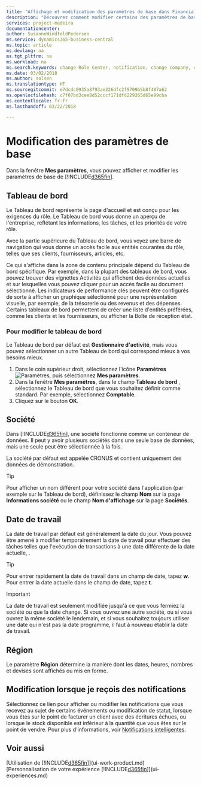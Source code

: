 ```yaml
---
title: "Affichage et modification des paramètres de base dans Financials| Microsoft Docs"
description: "Découvrez comment modifier certains des paramètres de base de Financials, par exemple, le Tableau de bord, la société, ou la date de travail."
services: project-madeira
documentationcenter: 
author: SusanneWindfeldPedersen
ms.service: dynamics365-business-central
ms.topic: article
ms.devlang: na
ms.tgt_pltfrm: na
ms.workload: na
ms.search.keywords: change Role Center, notification, change company, change work date
ms.date: 03/02/2018
ms.author: solsen
ms.translationtype: HT
ms.sourcegitcommit: e7dcdc0935a8793ae226dfc2f9709b5b8f487a62
ms.openlocfilehash: c7f07bd3cee8d52cccf171dfd229265d65e99cba
ms.contentlocale: fr-fr
ms.lasthandoff: 03/22/2018

---
```

# <a name="changing-basic-settings"></a>Modification des paramètres de base
Dans la fenêtre **Mes paramètres**, vous pouvez afficher et modifier les paramètres de base de [!INCLUDE[d365fin](includes/d365fin_md.md)].  

## <a name="role-center"></a>Tableau de bord
Le Tableau de bord représente la page d'accueil et est conçu pour les exigences du rôle. Le Tableau de bord vous donne un aperçu de l'entreprise, reflétant les informations, les tâches, et les priorités de votre rôle.

Avec la partie supérieure du Tableau de bord, vous voyez une barre de navigation qui vous donne un accès facile aux entités courantes du rôle, telles que ses clients, fournisseurs, articles, etc.

Ce qui s'affiche dans la zone de contenu principale dépend du Tableau de bord spécifique. Par exemple, dans la plupart des tableaux de bord, vous pouvez trouver des vignettes Activités qui affichent des données actuelles et sur lesquelles vous pouvez cliquer pour un accès facile au document sélectionné. Les indicateurs de performance clés peuvent être configurés de sorte à afficher un graphique sélectionné pour une représentation visuelle, par exemple, de la trésorerie ou des revenus et des dépenses. Certains tableaux de bord permettent de créer une liste d'entités préférées, comme les clients et les fournisseurs, ou afficher la Boîte de réception état.

### <a name="to-change-role-center"></a>Pour modifier le tableau de bord
Le Tableau de bord par défaut est **Gestionnaire d'activité**, mais vous pouvez sélectionner un autre Tableau de bord qui correspond mieux à vos besoins mieux.
1. Dans le coin supérieur droit, sélectionnez l'icône **Paramètres** ![Paramètres](media/ui-experience/settings_icon_small.png "Icône Paramètres du tableau de bord"), puis sélectionnez **Mes paramètres**.
2. Dans la fenêtre **Mes paramètres**, dans le champ **Tableau de bord** , sélectionnez le Tableau de bord que vous souhaitez définir comme standard. Par exemple, sélectionnez **Comptable**.
3. Cliquez sur le bouton **OK**.

## <a name="company"></a>Société
Dans [!INCLUDE[d365fin](includes/d365fin_md.md)], une société fonctionne comme un conteneur de données. Il peut y avoir plusieurs sociétés dans une seule base de données, mais une seule peut être sélectionnée à la fois.

La société par défaut est appelée CRONUS et contient uniquement des données de démonstration.

> [!TIP]  
>   Pour afficher un nom différent pour votre société dans l'application (par exemple sur le Tableau de bord), définissez le champ **Nom** sur la page **Informations société** ou le champ **Nom d'affichage** sur la page **Sociétés**.  

## <a name="work-date"></a>Date de travail
La date de travail par défaut est généralement la date du jour. Vous pouvez être amené à modifier temporairement la date de travail pour effectuer des tâches telles que l'exécution de transactions à une date différente de la date actuelle, .

> [!TIP]  
>   Pour entrer rapidement la date de travail dans un champ de date, tapez **w**. Pour entrer la date actuelle dans le champ de date, tapez **t**.

> [!IMPORTANT]  
>   La date de travail est seulement modifiée jusqu'à ce que vous fermiez la société ou que la date change. Si vous ouvrez une autre société, ou si vous ouvrez la même société le lendemain, et si vous souhaitez toujours utiliser une date qui n'est pas la date programme, il faut à nouveau établir la date de travail.

## <a name="region"></a>Région
Le paramètre **Région** détermine la manière dont les dates, heures, nombres et devises sont affichés ou mis en forme.   

## <a name="changing-when-i-receive-notifications"></a>Modification lorsque je reçois des notifications
Sélectionnez ce lien pour afficher ou modifier les notifications que vous recevez au sujet de certains événements ou modification de statut, lorsque vous êtes sur le point de facturer un client avec des écritures échues, ou lorsque le stock disponible est inférieur à la quantité que vous êtes sur le point de vendre. Pour plus d'informations, voir [Notifications intelligentes](ui-smart-notifications.md).

## <a name="see-also"></a>Voir aussi
[Utilisation de [!INCLUDE[d365fin](includes/d365fin_md.md)]](ui-work-product.md)  
[Personnalisation de votre expérience [!INCLUDE[d365fin](includes/d365fin_md.md)]](ui-experiences.md)  

